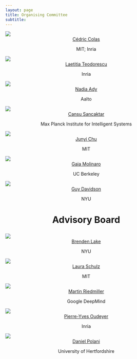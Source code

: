 ```yaml
---
layout: page
title: Organising Committee
subtitle: 
---
```


<div class="container">
  <div class="row">
    <div class="col-sm">
      <img class="organiser-img" src='/assets/img/cedric.jpg'>
      <div class="organiser-name" style="text-align: center;"> <a href="https://ccolas.github.io/">Cédric Colas</a> <br> <p class='speaker-affiliation'>MIT; Inria</p></div>
    </div>
    <div class="col-sm">
      <img class="organiser-img" src='/assets/img/laetitia.png'>
      <div class="organiser-name" style="text-align: center;"> <a href="https://scholar.google.com/citations?user=pW-r5kcAAAAJ">Laetitia Teodorescu</a> <br> <p class='speaker-affiliation'> Inria</p></div>
    </div>
    <div class="col-sm">
      <img class="organiser-img" src='/assets/img/nadiamady.jpeg'>
      <div class="organiser-name" style="text-align: center;"> <a href="https://www.aalto.fi/en/people/nadia-m-ady">Nadia Ady</a> <br> <p class='speaker-affiliation'>Aalto</p></div>
    </div>
  </div>
<div class="row">
        <div class="col-sm">
          <img class="organiser-img" src='/assets/img/cansu_sancaktar.jpg'>
          <div class="organiser-name" style="text-align: center;"> <a href="https://csancaktar.github.io/">Cansu Sancaktar</a> <br> <p 
    class='speaker-affiliation'>Max Planck Institute for Intelligent Systems</p></div>
        </div>
        <div class="col-sm">
          <img class="organiser-img" src='/assets/img/junyi.png'>
          <div class="organiser-name" style="text-align: center;"> <a href="https://junyichu.mit.edu/">Junyi Chu</a> <br> <p class='speaker-affiliation'> MIT</p></div>
        </div>
        <div class="col-sm">
          <img class="organiser-img" src='/assets/img/gaia.jpg'>
          <div class="organiser-name" style="text-align: center;"> <a href="https://gaiamolinaro.github.io/">Gaia Molinaro</a> <br> <p class='speaker-affiliation'> UC 
Berkeley</p></div>
        </div>
  </div>
<div class="row">
    <div class="col-sm">
        </div>
        <div class="col-sm">
          <img class="organiser-img" src='/assets/img/guy.jpg'>
          <div class="organiser-name" style="text-align: center;"> <a href="https://guydavidson.me/">Guy Davidson</a> <br> <p class='speaker-affiliation'> NYU</p></div>
        </div>
        <div class="col-sm">
        </div>
    </div>
</div>

<h1 style="text-align:center; margin-bottom:20pt; !important"> Advisory Board </h1>
<div class="container">
<div class="row">
    <div class="col-sm">
      <img class="organiser-img" src='/assets/img/brenden.jpg'>
      <div class="organiser-name" style="text-align: center;"> <a href="https://cims.nyu.edu/~brenden/">Brenden Lake</a> <br> <p 
class='speaker-affiliation'>NYU</p></div>
    </div>
    <div class="col-sm">
      <img class="organiser-img" src='/assets/img/laura.jpg'>
      <div class="organiser-name" style="text-align: center;"> <a href="https://bcs.mit.edu/directory/laura-schulz">Laura Schulz</a> <br> <p 
class='speaker-affiliation'> MIT</p></div>
    </div>
    <div class="col-sm">
      <img class="organiser-img" src='/assets/img/martin.jpeg'>
      <div class="organiser-name" style="text-align: center;"> <a href="https://sites.google.com/view/riedmiller/home">Martin Riedmiller</a> <br> <p class='speaker-affiliation'> 
Google DeepMind</p></div>
    </div>
    </div>

<div class="row">
    <div class="col-sm">
      <img class="organiser-img" src='/assets/img/py.png'>
      <div class="organiser-name" style="text-align: center;"> <a href="http://www.pyoudeyer.com/">Pierre-Yves Oudeyer</a> <br> <p class='speaker-affiliation'> Inria </p></div>
    </div>
  <div class="col-sm">
      <img class="organiser-img" src='/assets/img/daniel.png'>
      <div class="organiser-name" style="text-align: center;"> <a href="https://researchprofiles.herts.ac.uk/en/persons/daniel-polani">Daniel Polani</a> <br> <p 
class='speaker-affiliation'> University of Hertfordshire </p></div>
    </div>
  <div class="col-sm">
    </div>

  </div>
 </div>
